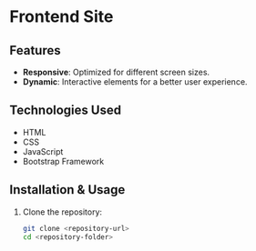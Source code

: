 # Frontend Site

## Features
- **Responsive**: Optimized for different screen sizes.
- **Dynamic**: Interactive elements for a better user experience.

## Technologies Used
- HTML
- CSS
- JavaScript
- Bootstrap Framework

## Installation & Usage
1. Clone the repository:
   ```sh
   git clone <repository-url>
   cd <repository-folder>
